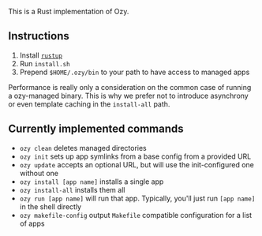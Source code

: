 This is a Rust implementation of Ozy.

## Instructions
1. Install [`rustup`](https://rustup.rs/)
2. Run `install.sh`
4. Prepend `$HOME/.ozy/bin` to your path to have access to managed apps

Performance is really only a consideration on the common case of running a ozy-managed binary. This is why we prefer not to introduce asynchrony or even template caching in the `install-all` path.

## Currently implemented commands
* `ozy clean` deletes managed directories
* `ozy init` sets up app symlinks from a base config from a provided URL
* `ozy update` accepts an optional URL, but will use the init-configured one without one
* `ozy install [app name]` installs a single app
* `ozy install-all` installs them all
* `ozy run [app name]` will run that app. Typically, you'll just run `[app name]` in the shell directly
* `ozy makefile-config` output `Makefile` compatible configuration for a list of apps
